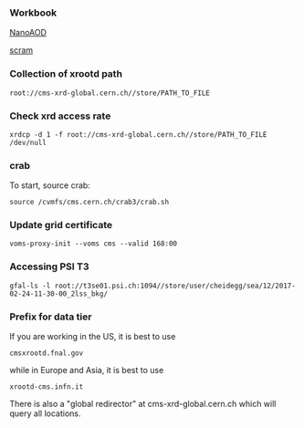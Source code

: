 ### Workbook
[NanoAOD](https://twiki.cern.ch/twiki/bin/view/CMSPublic/WorkBookNanoAOD)

[scram](https://twiki.cern.ch/twiki/bin/view/CMSPublic/SWGuideScram)

### Collection of xrootd path
```
root://cms-xrd-global.cern.ch//store/PATH_TO_FILE
```

### Check xrd access rate
```
xrdcp -d 1 -f root://cms-xrd-global.cern.ch//store/PATH_TO_FILE /dev/null
```

### crab

To start, source crab:
```
source /cvmfs/cms.cern.ch/crab3/crab.sh
```

### Update grid certificate
```
voms-proxy-init --voms cms --valid 168:00
```

### Accessing PSI T3
```
gfal-ls -l root://t3se01.psi.ch:1094//store/user/cheidegg/sea/12/2017-02-24-11-30-00_2lss_bkg/
```

### Prefix for data tier
If you are working in the US, it is best to use 
```
cmsxrootd.fnal.gov
```
while in Europe and Asia, it is best to use 
```
xrootd-cms.infn.it
```
There is also a "global redirector" at cms-xrd-global.cern.ch which will query all locations.
